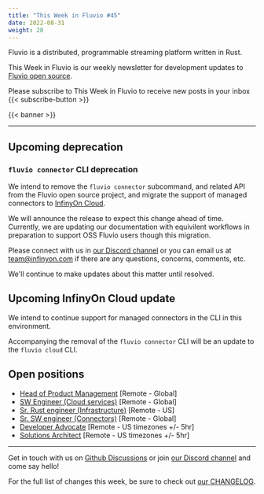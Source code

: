 ```yaml
---
title: "This Week in Fluvio #45"
date: 2022-08-31
weight: 20
---
```

Fluvio is a distributed, programmable streaming platform written in Rust.

This Week in Fluvio is our weekly newsletter for development updates to [Fluvio open source].

Please subscribe to This Week in Fluvio to receive new posts in your inbox
{{< subscribe-button >}}


{{< banner >}}

---

## Upcoming deprecation

### `fluvio connector` CLI deprecation
We intend to remove the `fluvio connector` subcommand, and related API from the Fluvio open source project, and migrate the support of managed connectors to [InfinyOn Cloud](https://cloud.fluvio.io).

We will announce the release to expect this change ahead of time. Currently, we are updating our documentation with equivilent workflows in preparation to support OSS Fluvio users though this migration.

Please connect with us in [our Discord channel] or you can email us at [team@infinyon.com](mailto:team@infinyon.com) if there are any questions, concerns, comments, etc.

We'll continue to make updates about this matter until resolved.

## Upcoming InfinyOn Cloud update
We intend to continue support for managed connectors in the CLI in this environment.

Accompanying the removal of the `fluvio connector` CLI will be an update to the `fluvio cloud` CLI.

## Open positions
* [Head of Product Management](https://www.infinyon.com/careers/head-of-product-management) [Remote - Global]
* [SW Engineer (Cloud services)](https://www.infinyon.com/careers/cloud-engineer-mid-level) [Remote - Global]
* [Sr. Rust engineer (Infrastructure)](https://www.infinyon.com/careers/infrastructure-engineer-senior-level) [Remote - US]
* [Sr. SW engineer (Connectors)](https://www.infinyon.com/careers/connectors-engineer-senior-level) [Remote - Global]
* [Developer Advocate](https://www.infinyon.com/careers/developer-advocate-mid-senior-level) [Remote - US timezones +/- 5hr]
* [Solutions Architect](https://www.infinyon.com/careers/solutions-architect) [Remote - US timezones +/- 5hr]

---

Get in touch with us on [Github Discussions] or join [our Discord channel] and come say hello!

For the full list of changes this week, be sure to check out [our CHANGELOG].

[Fluvio open source]: https://github.com/infinyon/fluvio
[our CHANGELOG]: https://github.com/infinyon/fluvio/blob/master/CHANGELOG.md
[our Discord channel]: https://discordapp.com/invite/bBG2dTz
[Github Discussions]: https://github.com/infinyon/fluvio/discussions
